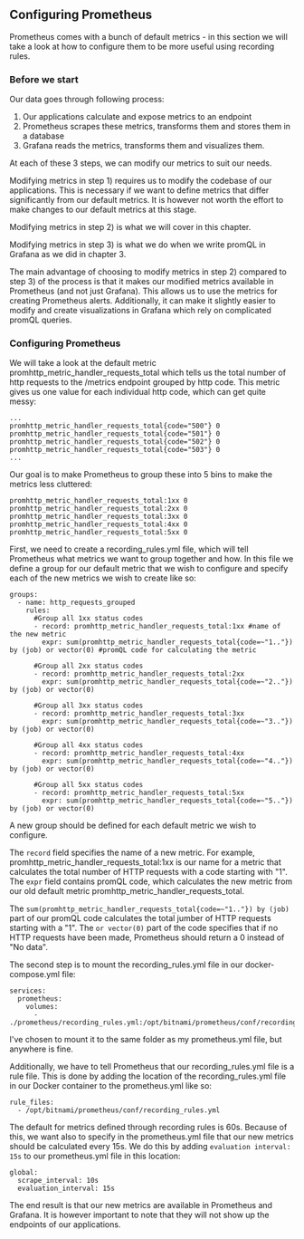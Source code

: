 ## Configuring Prometheus
Prometheus comes with a bunch of default metrics - in this section we will take a look at how to configure them to be more useful using recording rules.


### Before we start
Our data goes through following process:

1) Our applications calculate and expose metrics to an endpoint
2) Prometheus scrapes these metrics, transforms them and stores them in a database
3) Grafana reads the metrics, transforms them and visualizes them.

At each of these 3 steps, we can modify our metrics to suit our needs.

Modifying metrics in step 1) requires us to modify the codebase of our applications. This is necessary if we want to define metrics that differ significantly from our default metrics. It is however not worth the effort to make changes to our default metrics at this stage.

Modifying metrics in step 2) is what we will cover in this chapter.

Modifying metrics in step 3) is what we do when we write promQL in Grafana as we did in chapter 3.

The main advantage of choosing to modify metrics in step 2) compared to step 3) of the process is that it makes our modified metrics available in Prometheus (and not just Grafana). This allows us to use the metrics for creating Prometheus alerts. Additionally, it can make it slightly easier to modify and create visualizations in Grafana which rely on complicated promQL queries. 

### Configuring Prometheus
We will take a look at the default metric promhttp_metric_handler_requests_total which tells us the total number of http requests to the /metrics endpoint grouped by http code. This metric gives us one value for each individual http code, which can get quite messy:

```
...
promhttp_metric_handler_requests_total{code="500"} 0
promhttp_metric_handler_requests_total{code="501"} 0
promhttp_metric_handler_requests_total{code="502"} 0
promhttp_metric_handler_requests_total{code="503"} 0
...
```

Our goal is to make Prometheus to group these into 5 bins to make the metrics less cluttered:

```
promhttp_metric_handler_requests_total:1xx 0
promhttp_metric_handler_requests_total:2xx 0
promhttp_metric_handler_requests_total:3xx 0
promhttp_metric_handler_requests_total:4xx 0
promhttp_metric_handler_requests_total:5xx 0
```

First, we need to create a recording_rules.yml file, which will tell Prometheus what metrics we want to group together and how. In this file we define a group for our default metric that we wish to configure and specify each of the new metrics we wish to create like so:

```
groups:
  - name: http_requests_grouped
    rules:
      #Group all 1xx status codes
      - record: promhttp_metric_handler_requests_total:1xx #name of the new metric
        expr: sum(promhttp_metric_handler_requests_total{code=~"1.."}) by (job) or vector(0) #promQL code for calculating the metric
    
      #Group all 2xx status codes
      - record: promhttp_metric_handler_requests_total:2xx
        expr: sum(promhttp_metric_handler_requests_total{code=~"2.."}) by (job) or vector(0)

      #Group all 3xx status codes
      - record: promhttp_metric_handler_requests_total:3xx
        expr: sum(promhttp_metric_handler_requests_total{code=~"3.."}) by (job) or vector(0)

      #Group all 4xx status codes
      - record: promhttp_metric_handler_requests_total:4xx
        expr: sum(promhttp_metric_handler_requests_total{code=~"4.."}) by (job) or vector(0)

      #Group all 5xx status codes
      - record: promhttp_metric_handler_requests_total:5xx
        expr: sum(promhttp_metric_handler_requests_total{code=~"5.."}) by (job) or vector(0)
```

A new group should be defined for each default metric we wish to configure.

The ```record``` field specifies the name of a new metric. For example, promhttp_metric_handler_requests_total:1xx is our name for a metric that calculates the total number of HTTP requests with a code starting with "1". The ```expr``` field contains promQL code, which calculates the new metric from our old default metric promhttp_metric_handler_requests_total.

The ```sum(promhttp_metric_handler_requests_total{code=~"1.."}) by (job)``` part of our promQL code calculates the total jumber of HTTP requests starting with a "1". The ```or vector(0)``` part of the code specifies that if no HTTP requests have been made, Prometheus should return a 0 instead of "No data".

The second step is to mount the recording_rules.yml file in our docker-compose.yml file:

```
services:
  prometheus:
    volumes:
      - ./prometheus/recording_rules.yml:/opt/bitnami/prometheus/conf/recording_rules.yml
```

I've chosen to mount it to the same folder as my prometheus.yml file, but anywhere is fine.

Additionally, we have to tell Prometheus that our recording_rules.yml file is a rule file. This is done by adding the location of the recording_rules.yml file in our Docker container to the prometheus.yml like so:

```
rule_files:
  - /opt/bitnami/prometheus/conf/recording_rules.yml
```

The default for metrics defined through recording rules is 60s. Because of this, we want also to specify in the prometheus.yml file that our new metrics should be calculated every 15s. We do this by adding ```evaluation interval: 15s``` to our prometheus.yml file in this location:

```
global:
  scrape_interval: 10s
  evaluation_interval: 15s
```

The end result is that our new metrics are available in Prometheus and Grafana. It is however important to note that they will not show up the endpoints of our applications.
